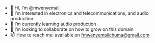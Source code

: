 - 👋 Hi, I’m @mwenyemali
- 👀 I’m interested in electronics and telecommunications, and audio production 
- 🌱 I’m currently learning audio production 
- 💞️ I’m looking to collaborate on how to grow on this domain 
- 📫 How to reach me: available on fmwenyemalichuma@gmail.com

<!---
mwenyemali/mwenyemali is a ✨ special ✨ repository because its `README.md` (this file) appears on your GitHub profile.
You can click the Preview link to take a look at your changes.
--->

